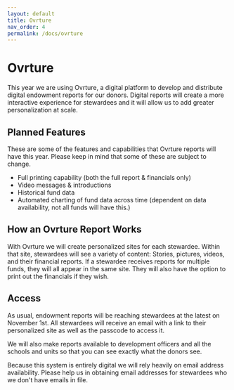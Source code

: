 ```yaml
---
layout: default
title: Ovrture
nav_order: 4
permalink: /docs/ovrture
---
```

# Ovrture
This year we are using Ovrture, a digital platform to develop and distribute digital endowment reports for our donors. Digital reports will create a more interactive experience for stewardees and it will allow us to add greater personalization at scale.

## Planned Features
These are some of the features and capabilities that Ovrture reports will have this year. Please keep in mind that some of these are subject to change.
- Full printing capability (both the full report & financials only)
- Video messages & introductions
- Historical fund data
- Automated charting of fund data across time (dependent on data availability, not all funds will have this.)

## How an Ovrture Report Works
With Ovrture we will create personalized sites for each stewardee. Within that site, stewardees will see a variety of content: Stories, pictures, videos, and their financial reports. If a stewardee receives reports for multiple funds, they will all appear in the same site. They will also have the option to print out the financials if they wish.

## Access
As usual, endowment reports will be reaching stewardees at the latest on November 1st. All stewardees will receive an email with a link to their personalized site as well as the passcode to access it.

We will also make reports available to development officers and all the schools and units so that you can see exactly what the donors see. 

Because this system is entirely digital we will rely heavily on email address availability. Please help us in obtaining email addresses for stewardees who we don't have emails in file.
